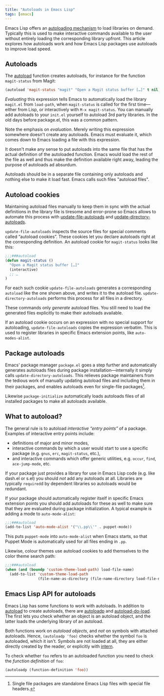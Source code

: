 ```yaml
---
title: "Autoloads in Emacs Lisp"
tags: [emacs]
---
```


Emacs Lisp offers an [autoloading mechanism][autoload] to load libraries on
demand.  Typically this is used to make interactive commands available to the
user without entirely loading the corresponding library upfront.  This article
explores how autoloads work and how Emacs Lisp packages use autoloads to improve
load speed.

[autoload]: https://www.gnu.org/software/emacs/manual/html_node/elisp/Autoload.html#Autoload

<!--more-->

## Autoloads ##

The [autoload][al] function creates autoloads, for instance for the function
`magit-status` from Magit:

```cl
(autoload 'magit-status "magit" "Open a Magit status buffer […]" t nil)
```

*Evaluating* this expression tells Emacs to automatically load the library
`magit.el` from `load-path`, when `magit-status` is called for the first
time—either from Lisp, or interactively with `M-x magit-status`.  You can
manually add autoloads to your `init.el` yourself to autoload 3rd party
libraries.  In the old days before package.el, this was a common pattern.

Note the emphasis on *evaluation*.  Merely writing this expression somewhere
doesn't create any autoloads.  Emacs must evaluate it, which comes down to Emacs
loading a file with this expression.

It doesn't make any sense to put autoloads into the same file that has the
actual definition of the autoloaded function.  Emacs would load the rest of the
file as well and thus make the definition available right away, leading the
purpose of autoloads ad absurdum.

Autoloads should be in a separate file containing only autoloads and nothing
else to make it load fast.  Emacs calls such files "autoload files".

## Autoload cookies ##

Maintaining autoload files manually to keep them in sync with the actual
definitions in the library file is tiresome and error-prone so Emacs allows to
automate this process with [update-file-autoloads][ufa] and
[update-directory-autoloads][uda].

`update-file-autoloads` inspects the source files for special comments called
“autoload cookies”.  These cookies let you declare autoloads right at the
corresponding definition.  An autoload cookie for `magit-status` looks like
this:

```cl
;;;###autoload
(defun magit-status ()
  "Open a Magit status buffer […]"
  (interactive)
  ;; …
)
```

For each such cookie `update-file-autoloads` generates a corresponding
`autoload` like the one shown above, and writes it to the autoload file.
`update-directory-autoloads` performs this process for all files in a directory.

These commands only *generate* autoload files.  You still need to load the
generated files explicitly to make their autoloads available.

If an autoload cookie occurs on an expression with no special support for
autoloading, `update-file-autoloads` copies the expression verbatim.  This is
used to register libraries in specific Emacs extension points, like
`auto-modes-alist`.

[ufa]: https://www.gnu.org/software/emacs/manual/html_node/elisp/Autoload.html#index-update_002dfile_002dautoloads
[uda]: https://www.gnu.org/software/emacs/manual/html_node/elisp/Autoload.html#index-update_002ddirectory_002dautoloads

## Package autoloads ##

Emacs' package manager `package.el` goes a step further and automatically
generates autoloads files during package installation—internally it simply calls
`update-directory-autoloads`.  This relieves package maintainers from the
tedious work of manually updating autoload files and including them in their
packages, and enables autoloads even for single-file packages[^1].

Likewise `package-initialize` automatically loads autoloads files of all
installed packages to make all autoloads available.

## What to autoload? ##

The general rule is to autoload *interactive “entry points”* of a package.
Examples of interactive entry points include:

- definitions of major and minor modes,
- interactive commands by which a user would start to use a specific package
  (e.g. `gnus`, `erc`, `magit-status`, etc.),
- and interactive commands which offer generic utilities, e.g. `occur`,
  `find`, `ace-jump-mode`, etc.

If your package just provides a library for use in Emacs Lisp code (e.g. like
dash.el or s.el) you should *not* add any autoloads at all.  Libraries are
typically `required`d by dependent libraries so autoloads would be redundant.

If your package should automatically register itself in specific Emacs extension
points you should add autoloads for these as well to make sure that they are
evaluated during package initialization.  A typical example is adding a mode to
`auto-mode-alist`:

```cl
;;;###autoload
(add-to-list 'auto-mode-alist '("\\.pp\\'" . puppet-mode))
```

This puts `puppet-mode` into `auto-mode-alist` when Emacs starts, so that Puppet
Mode is automatically used for all files ending in `.pp`.

Likewise, colour themes use autoload cookies to add themselves to the color
theme search path:

```cl
;;;###autoload
(when (and (boundp 'custom-theme-load-path) load-file-name)
  (add-to-list 'custom-theme-load-path
               (file-name-as-directory (file-name-directory load-file-name))))
```

## Emacs Lisp API for autoloads ##

Emacs Lisp has some functions to work with autoloads.  In addition to
[autoload][al] to create autoloads, there are [autoloadp][alp] and
[autoload-do-load][adl].  The first lets you check whether an object is an
autoload object, and the latter loads the underlying library of an autoload.

Both functions work on *autoload objects*, and *not* on symbols with attached
autoloads.  Hence, `(autoloadp 'foo)` checks whether the symbol `foo` is
autoloaded, which it isn't.  Symbols are not loaded at all, they are either
directly created by the reader, or explicitly with [intern][].

To check whether `foo` refers to an autoloaded function you need to check the
*function definition* of `foo`:

```cl
(autoloadp (function-definition 'foo))
```

[al]: https://www.gnu.org/software/emacs/manual/html_node/elisp/Autoload.html#index-autoload-1
[alp]: https://www.gnu.org/software/emacs/manual/html_node/elisp/Autoload.html#index-autoloadp
[adl]: https://www.gnu.org/software/emacs/manual/html_node/elisp/Autoload.html#index-autoload_002ddo_002dload
[intern]: https://www.gnu.org/software/emacs/manual/html_node/elisp/Creating-Symbols.html#index-intern

[^1]: Single file packages are standalone Emacs Lisp files with special file
      headers.
